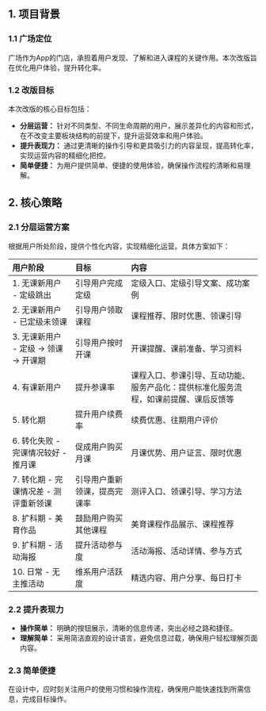 ## 1. 项目背景

### 1.1 广场定位
广场作为App的门店，承担着用户发现、了解和进入课程的关键作用。本次改版旨在优化用户体验，提升转化率。

### 1.2 改版目标
本次改版的核心目标包括：
- **分层运营：** 针对不同类型、不同生命周期的用户，展示差异化的内容和形式，在不改变主要板块结构的前提下，提升运营效率和用户体验。
- **提升表现力：** 通过更清晰的操作引导和更具吸引力的内容呈现，提高转化率，实现运营内容的精细化把控。
- **简单便捷：** 为用户提供简单、便捷的使用体验，确保操作流程的清晰和易理解。

## 2.  核心策略

### 2.1 分层运营方案
根据用户所处阶段，提供个性化内容，实现精细化运营。具体方案如下：

| 用户阶段                        | 目标                       | 内容                                                                      |
| :-------------------------------- | :------------------------- | :------------------------------------------------------------------------ |
| 1. 无课新用户 - 定级跳出              | 引导用户完成定级               | 定级入口、定级引导文案、成功案例                                               |
| 2. 无课新用户 - 已定级未领课          | 引导用户领取课程               | 课程推荐、限时优惠、领课引导                                                   |
| 3. 无课新用户 - 定级 → 领课 → 开课期  | 引导用户按时开课                | 开课提醒、课前准备、学习资料                                                   |
| 4. 有课新用户                      | 提升参课率                  | 课程入口、参课引导、互动功能、服务产品化：提供标准化服务流程，如课前提醒、课后反馈等 |
| 5. 转化期                         | 提升用户续费率              | 续费优惠、往期用户评价                                                        |
| 6. 转化失败 - 完课情况较好 - 推月课     | 促成用户购买月课              | 月课优势、用户证言、限时优惠                                                    |
| 7. 转化期 - 完课情况差 - 测评重新领课 | 引导用户重新领课，提高完课率        | 测评入口、领课引导、学习方法                                                    |
| 8. 扩科期 - 美育作品                 | 鼓励用户购买其他课程             | 美育课程作品展示、课程推荐                                                     |
| 9. 扩科期 - 活动海报                | 提升活动参与度                | 活动海报、活动详情、参与方式                                                   |
| 10. 日常 - 无主推活动               | 维系用户活跃度                | 精选内容、用户分享、每日打卡                                                    |

### 2.2 提升表现力
-   **操作简单：** 明确的按钮展示，清晰的信息传递，突出必经之路和捷径。
-   **理解简单：** 采用简洁直观的设计语言，避免信息过载，确保用户轻松理解页面内容。

### 2.3 简单便捷
在设计中，应时刻关注用户的使用习惯和操作流程，确保用户能快速找到所需信息，完成目标操作。


